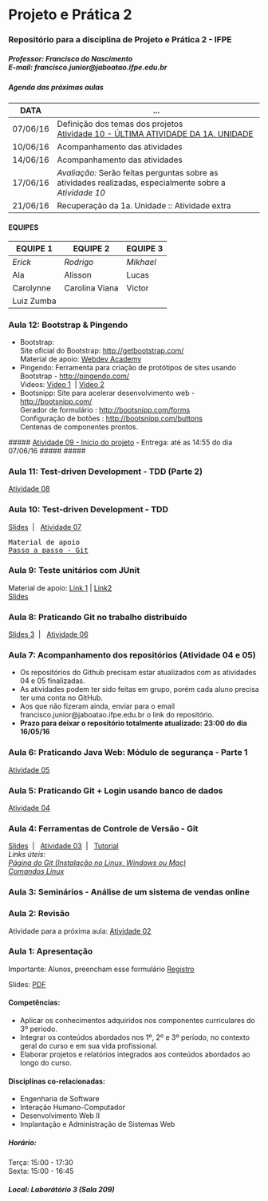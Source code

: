 # Projeto e Prática 2
<h3>Repositório para a disciplina de Projeto e Prática 2 - IFPE</h3>
<h5>Professor: Francisco do Nascimento <BR />
E-mail: francisco.junior@jaboatao.ifpe.edu.br
</h5>


##### Agenda das próximas aulas
DATA | ... 
----- | -------------
07/06/16 | Definição dos temas dos projetos <br /> <a href="pp02-atividade10.md">Atividade 10 - ÚLTIMA ATIVIDADE DA 1A. UNIDADE</a> 
10/06/16 | Acompanhamento das atividades
14/06/16 | Acompanhamento das atividades
17/06/16 | *Avaliação:*  Serão feitas perguntas sobre as atividades realizadas, especialmente sobre a *Atividade 10*
21/06/16 | Recuperação da 1a. Unidade :: Atividade extra

#### EQUIPES ####
EQUIPE 1 | EQUIPE 2 | EQUIPE 3
-------- | -------- | --------
*Erick* | *Rodrigo* | *Mikhael*
Ala | Alisson | Lucas
Carolynne | Carolina Viana | Victor
  | Luiz Zumba |  
  
<h3>Aula 12: Bootstrap & Pingendo</h3>
<ul>
<li>Bootstrap: <br />
Site oficial do Bootstrap: <a href="http://getbootstrap.com/" target="_blank">http://getbootstrap.com/</a><br/>
Material de apoio: <a href="http://webdevacademy.com.br/">Webdev Academy</a><br />
<li>Pingendo: Ferramenta para criação de protótipos de sites usando Bootstrap - <a href="http://pingendo.com/">http://pingendo.com/</a><br />
Videos: <a href="https://www.youtube.com/watch?v=RjwelUnP1yw">Video 1</a> &nbsp;|&nbsp;<a href="https://www.youtube.com/watch?v=RjwelUnP1yw&spfreload=10">Video 2</a></li>
<li>Bootsnipp: Site para acelerar desenvolvimento web - <a href="http://bootsnipp.com/">http://bootsnipp.com/</a>
<br /> Gerador de formulário : <a href="http://bootsnipp.com/forms">http://bootsnipp.com/forms</a>
<br /> Configuração de botões : <a href="http://bootsnipp.com/buttons">http://bootsnipp.com/buttons</a>
 <br />Centenas de componentes prontos.
</li>
</ul>
##### <a href="pp02-atividade09.md">Atividade 09 - Início do projeto</a> - Entrega: até as 14:55 do dia 07/06/16 #####
#####

<h3>Aula 11: Test-driven Development - TDD (Parte 2)</h3>
<a href="pp02-atividade08.md">Atividade 08</a>

<h3>Aula 10: Test-driven Development - TDD</h3>
<a href="https://www.dropbox.com/s/sqj3kqmlqomcl1y/PP2-Aula05-TDD.pdf?dl=0">Slides</a>&nbsp;&nbsp;|&nbsp;&nbsp;
<a href="https://www.dropbox.com/s/tv08cj55hamor53/PP02-Atividade07.pdf?dl=0">Atividade 07</a>

<pre>Material de apoio
<a href="passos-git.md">Passo a passo - Git</a>
</pre>

<h3>Aula 9: Teste unitários com JUnit</h3>
Material de apoio: <a href="http://www.devmedia.com.br/junit-implementando-testes-unitarios-em-java-parte-i/1432">Link 1</a>&nbsp;|&nbsp;<a href="http://www.java.marcric.com/cursos/java-01/pages/008-aula04junit1.html">Link2</a><br />
<a href="https://www.dropbox.com/s/ca2t3f2i6jemnum/PP2-Aula04-JUnit.pdf?dl=0">Slides</a>&nbsp;

<h3>Aula 8: Praticando Git no trabalho distribuído </h3>
<a href="https://www.dropbox.com/s/e118mly64r3vkkd/PP2-Aula03.pdf?dl=0">Slides 3</a>&nbsp;&nbsp;|&nbsp;&nbsp;
<a href="https://www.dropbox.com/s/ic29mw4zbaygd1p/PP02-Atividade06.pdf?dl=0">Atividade 06</a>

<H3>Aula 7: Acompanhamento dos repositórios (Atividade 04 e 05)</h3>
<ul>
<li>Os repositórios do Github precisam estar atualizados com as atividades 04 e 05 finalizadas.</li>
<li>As atividades podem ter sido feitas em grupo, porém cada aluno precisa ter uma conta no GitHub.</li>
<li>Aos que não fizeram ainda, enviar para o email francisco.junior@jaboatao.ifpe.edu.br o link do repositório.</li>
<li><b>Prazo para deixar o repositório totalmente atualizado: 23:00 do dia 16/05/16</b></li>
</ul>

<H3>Aula 6: Praticando Java Web: Módulo de segurança - Parte 1 </h3>
<a href="https://www.dropbox.com/s/n0zgit9bjpsvkmi/PP02-Atividade05.pdf?dl=0">Atividade 05</a>

<H3>Aula 5: Praticando Git + Login usando banco de dados </h3>
<a href="https://www.dropbox.com/s/a8ehownh5r57ftu/PP02-Atividade04.pdf?dl=0">Atividade 04</a>

<H3>Aula 4: Ferramentas de Controle de Versão - Git </h3>
<a href="https://www.dropbox.com/s/4cizlzx8aeq6y30/PP2-Aula02.pdf?dl=0" target="_blank">Slides</a>&nbsp;&nbsp;|&nbsp;&nbsp;
<a href="https://www.dropbox.com/s/47zkg705g0qdobl/PP02-Atividade03.pdf?dl=0">Atividade 03</a>&nbsp;&nbsp;|&nbsp;&nbsp;
<a href="https://www.dropbox.com/s/bv65nn857rsowwi/git-tutorial.pdf?dl=0">Tutorial</a> <BR />
<i>Links úteis: <br />
<a href="https://git-scm.com/book/pt-br/v1/Primeiros-passos-Instalando-Git" target="_blank">Página do Git (Instalação no Linux, Windows ou Mac)</a> <br />
<a href="http://www.comandoslinux.com/" target="_blank">Comandos Linux</a><br />
</i>

<h3>Aula 3: Seminários - Análise de um sistema de vendas online</h3>

<h3>Aula 2: Revisão</h3>
<p class='destaque'>Atividade para a próxima aula: <a href='https://www.dropbox.com/s/eyl53kd590e9jlp/PP02-Atividade02.pdf?dl=0' target='_blank'>Atividade 02</a></p>

<h3>Aula 1: Apresentação</h3>
<p>Importante: Alunos, preencham esse formulário <a href='http://bit.ly/ifpe-registroalunos'>Registro</a> </p>
Slides: <a href='https://www.dropbox.com/s/5za1339vexugbbn/PP2-Aula01.pdf?dl=0'>PDF</a>

<h4>Competências:</h4>
<ul>
<li>Aplicar os conhecimentos adquiridos nos componentes curriculares do 3º período. </li>
<li>Integrar os conteúdos abordados nos 1º, 2º e 3º período, no contexto geral do curso e em sua vida profissional. </li>
<li>Elaborar projetos e relatórios integrados aos conteúdos abordados ao longo do curso.</li>
</ul>

<h4>Disciplinas co-relacionadas: </h4>
<ul>
<li>Engenharia de Software</li>
<li>Interação Humano-Computador</li>
<li>Desenvolvimento Web II</li>
<li>Implantação e Administração de Sistemas Web</li>
</ul>

<h5>Horário: </h5>
Terça: 15:00 - 17:30 <BR />
Sexta: 15:00 - 16:45

<h5>Local: Laborátório 3 (Sala 209)</h5>


